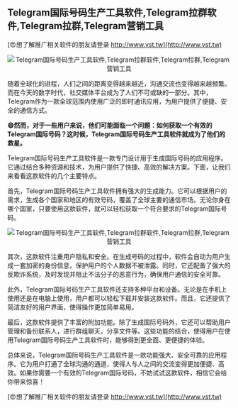 ## **Telegram国际号码生产工具软件,Telegram拉群软件,Telegram拉群,Telegram营销工具**

[😍想了解推广相关软件的朋友请登录 http://www.vst.tw](http://www.vst.tw)

 <center><img src="https://vst.tw/MP4/tuiguang/png/3.png" alt="Telegram国际号码生产工具软件,Telegram拉群软件,Telegram拉群,Telegram营销工具"></center>

随着全球化的进程，人们之间的距离变得越来越近，沟通交流也变得越来越频繁。而在今天的数字时代，社交媒体平台成为了人们不可或缺的一部分。其中，Telegram作为一款全球范围内使用广泛的即时通讯应用，为用户提供了便捷、安全的通信方式。

**😄然而，对于一些用户来说，他们可能面临一个问题：如何获取一个有效的Telegram国际号码？这时候，Telegram国际号码生产工具软件就成为了他们的救星。**

Telegram国际号码生产工具软件是一款专门设计用于生成国际号码的应用程序。它通过结合多种资源和技术，为用户提供了快捷、高效的解决方案。下面，让我们来看看这款软件的几个主要特点。

首先，Telegram国际号码生产工具软件拥有强大的生成能力。它可以根据用户的需求，生成各个国家和地区的有效号码，覆盖了全球主要的通信市场。无论你身在哪个国家，只要使用这款软件，就可以轻松获取一个符合要求的Telegram国际号码。

 <center><img src="https://vst.tw/MP4/tuiguang/png/8.png" alt="Telegram国际号码生产工具软件,Telegram拉群软件,Telegram拉群,Telegram营销工具"></center>

其次，这款软件注重用户隐私和安全。在生成号码的过程中，软件会自动为用户生成一套加密的身份信息，保护用户的个人数据不被泄露。同时，它还配备了强大的反欺诈系统，及时发现并阻止不法分子的恶意行为，确保用户通信的安全可靠。

此外，Telegram国际号码生产工具软件还支持多种平台和设备。无论是在手机上使用还是在电脑上使用，用户都可以轻松下载并安装这款软件。而且，它还提供了简洁友好的用户界面，使得操作更加简单易用。

最后，这款软件提供了丰富的附加功能。除了生成国际号码外，它还可以帮助用户管理和备份联系人，进行群组聊天，分享文件等。这些功能的结合，使得用户在使用Telegram国际号码生产工具软件时，能够得到更全面、更便捷的体验。

总体来说，Telegram国际号码生产工具软件是一款功能强大、安全可靠的应用程序。它为用户打通了全球沟通的通道，使得人与人之间的交流变得更加便捷、高效。如果你需要一个有效的Telegram国际号码，不妨试试这款软件，相信它会给你带来惊喜！

[😍想了解推广相关软件的朋友请登录 http://www.vst.tw](http://www.vst.tw)



